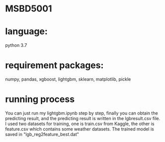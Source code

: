 # MSBD5001
# language:
  python 3.7
# requirement packages: 
  numpy, pandas, xgboost, lightgbm, sklearn, matplotlib, pickle
# running process
  You can just run my lightgbm.ipynb step by step, finally you can obtain the predicting result, and the predicting result is written in the lgbresult.csv file.
I used two datasets for training, one is train.csv from Kaggle, the other is feature.csv which contains some weather datasets.
The trained model is saved in "lgb_reg2feature_best.dat"

